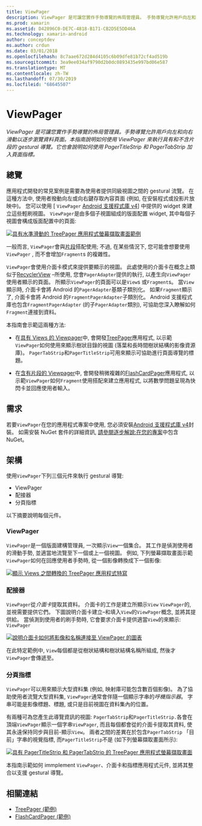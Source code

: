 ```yaml
---
title: ViewPager
description: ViewPager 是可讓您實作手勢導覽的佈局管理員。 手勢導覽允許用戶向左和向右滑動以逐步瀏覽資料頁面。 本指南說明如何使用 ViewPager 來執行具有和不含片段的 gestural 導覽。 它也會說明如何使用 PagerTitleStrip 和 PagerTabStrip 加入頁面指標。
ms.prod: xamarin
ms.assetid: D42896C0-DE7C-4818-B171-CB2D5E5DD46A
ms.technology: xamarin-android
author: conceptdev
ms.author: crdun
ms.date: 03/01/2018
ms.openlocfilehash: 8c7aae672d284d4105c6b09dfe81b72cf4ad519b
ms.sourcegitcommit: 3ea9ee034af9790d2b0dc0893435e997bd06e587
ms.translationtype: MT
ms.contentlocale: zh-TW
ms.lasthandoff: 07/30/2019
ms.locfileid: "68645507"
---
```

# <a name="viewpager"></a>ViewPager

_ViewPager 是可讓您實作手勢導覽的佈局管理員。手勢導覽允許用戶向左和向右滑動以逐步瀏覽資料頁面。本指南說明如何使用 ViewPager 來執行具有和不含片段的 gestural 導覽。它也會說明如何使用 PagerTitleStrip 和 PagerTabStrip 加入頁面指標。_

 
## <a name="overview"></a>總覽

應用程式開發的常見案例是需要為使用者提供同級視圖之間的 gestural 流覽。 在這種方法中, 使用者撥動向左或向右鍵存取內容頁面 (例如, 在安裝程式或投影片放映中)。 您可以使用 [ `ViewPager` [Android 支援程式庫 v4](https://www.nuget.org/packages/Xamarin.Android.Support.v4/)] 中提供的 widget 來建立這些輕刷視圖。 `ViewPager`是由多個子視圖組成的版面配置 widget, 其中每個子視圖會構成版面配置中的頁面: 

[![具有水準滑動的 TreePager 應用程式螢幕擷取畫面範例](images/01-intro-sml.png)](images/01-intro.png#lightbox)

一般而言, `ViewPager`會與[片段](~/android/platform/fragments/index.md)搭配使用; 不過, 在某些情況下, 您可能會想要使用`ViewPager` , 而不會增加`Fragment`s 的複雜性。

`ViewPager`會使用介面卡模式來提供要顯示的視圖。 此處使用的介面卡在概念上類似于[RecyclerView](~/android/user-interface/layouts/recycler-view/index.md) &ndash;所使用, 您會`PagerAdapter`提供的執行, 以產生向`ViewPager`使用者顯示的頁面。 所顯示`ViewPager`的頁面可以是`View`s 或`Fragment`s。 當`View`顯示時, 介面卡會將 Android 的`PagerAdapter`基類子類別化。 如果`Fragment`顯示了, 介面卡會將 Android 的`FragmentPagerAdapter`子類別化。 Android 支援程式庫也包含`FragmentPagerAdapter` (的子`PagerAdapter`類別), 可協助您深入瞭解如何`Fragment`連接到資料。 

本指南會示範這兩種方法: 

-   在[具有 Views 的 Viewpager](~/android/user-interface/controls/view-pager/viewpager-and-views.md)中, 會開發[TreePager](https://docs.microsoft.com/samples/xamarin/monodroid-samples/userinterface-treepager)應用程式, 以示範`ViewPager`如何使用來顯示樹狀目錄的視圖 (落葉和長時間樹狀結構的影像資源庫)。 
    `PagerTabStrip`和`PagerTitleStrip`可用來顯示可協助進行頁面導覽的標題。

-   在[含有片段的 Viewpager](~/android/user-interface/controls/view-pager/viewpager-and-fragments.md)中, 會開發稍微複雜的[FlashCardPager](https://docs.microsoft.com/samples/xamarin/monodroid-samples/userinterface-treepager)應用程式, 以示範`ViewPager`如何`Fragment`使用搭配來建立應用程式, 以將數學問題呈現為快閃卡並回應使用者輸入。 


## <a name="requirements"></a>需求

若要`ViewPager`在您的應用程式專案中使用, 您必須安裝[Android 支援程式庫 v4](https://www.nuget.org/packages/Xamarin.Android.Support.v4/)封裝。 如需安裝 NuGet 套件的詳細資訊, [請參閱逐步解說:在您的專案](https://docs.microsoft.com/visualstudio/mac/nuget-walkthrough)中包含 NuGet。 

 
## <a name="architecture"></a>架構

使用`ViewPager`下列三個元件來執行 gestural 導覽:

-   ViewPager
-   配接器
-   分頁指標

以下摘要說明每個元件。



### <a name="viewpager"></a>ViewPager

`ViewPager`是一個版面建構管理員, 一次顯示`View`一個集合。 其工作是偵測使用者的滑動手勢, 並適當地流覽至下一個或上一個視圖。 例如, 下列螢幕擷取畫面示範`ViewPager`如何在回應使用者手勢時, 從一個影像轉換成下一個影像: 

[![顯示 Views 之間轉換的 TreePager 應用程式特寫](images/02-transition-sml.png)](images/02-transition.png#lightbox)


### <a name="adapter"></a>配接器

`ViewPager`從*介面卡*提取其資料。 介面卡的工作是建立所顯示`View` `ViewPager`的, 並視需要提供它們。 下圖說明介面卡建立&ndash;和填入`View`的`ViewPager`概念, 並將其提供給。 當偵測到使用者的刷手勢時, 它會要求介面卡提供適當`View`的來顯示: `ViewPager` 

[![說明介面卡如何將影像和名稱連接至 ViewPager 的圖表](images/03-adapter-sml.png)](images/03-adapter.png#lightbox)

在此特定範例中, `View`每個都是從樹狀結構和樹狀結構名稱所組成, 然後才`ViewPager`會傳遞至。 



### <a name="pager-indicator"></a>分頁指標

`ViewPager`可以用來顯示大型資料集 (例如, 映射庫可能包含數百個影像)。 為了協助使用者流覽大型資料集, `ViewPager`通常會伴隨一個顯示字串的*呼機指示器*。 字串可能是影像標題、標題, 或只是目前視圖在資料集內的位置。 

有兩種可為您產生此導覽資訊的視圖: `PagerTabStrip`和`PagerTitleStrip.`各會在頂端`ViewPager`顯示一個字串`ViewPager`, 而且每個都會從的介面卡提取其資料, 使其永遠保持同步與目前-顯示`View`。 兩者之間的差異在於包含`PagerTabStrip` 「目前」字串的視覺指標, 而`PagerTitleStrip`不是 (如下列螢幕擷取畫面所示): 

[![具有 PagerTitleStrip 和 PagerTabStrip 的 TreePager 應用程式螢幕擷取畫面](images/04-comparison-sml.png)](images/04-comparison.png#lightbox)

本指南示範如何 immplement `ViewPager`、介面卡和指標應用程式元件, 並將其整合以支援 gestural 導覽。 



## <a name="related-links"></a>相關連結

- [TreePager (範例)](https://docs.microsoft.com/samples/xamarin/monodroid-samples/userinterface-treepager)
- [FlashCardPager (範例)](https://docs.microsoft.com/samples/xamarin/monodroid-samples/userinterface-flashcardpager)
